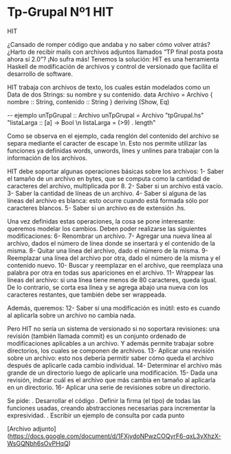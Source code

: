 # Tp-Grupal Nº1 HIT

HIT

¿Cansado de romper código que andaba y no saber cómo volver atrás? ¿Harto de recibir mails con archivos adjuntos llamados “TP final posta posta ahora sí 2.0”? ¡No sufra más! Tenemos la solución: HIT es una herramienta Haskell de modificación de archivos y control de versionado que facilita el desarrollo de software.


HIT trabaja con archivos de texto, los cuales están modelados como un Data de dos Strings: su nombre y su contenido.
data Archivo = Archivo { nombre :: String, contenido :: String } deriving (Show, Eq)

-- ejemplo
unTpGrupal :: Archivo
unTpGrupal = Archivo "tpGrupal.hs" "listaLarga :: [a] -> Bool \n listaLarga = (>9) . length"

Como se observa en el ejemplo, cada renglón del contenido del archivo se separa mediante el caracter de escape \n. Esto nos permite utilizar las funciones ya definidas words, unwords, lines y unlines para trabajar con la información de los archivos.

HIT debe soportar algunas operaciones básicas sobre los archivos:
1- Saber el tamaño de un archivo en bytes, que se computa como la cantidad de caracteres del archivo, multiplicada por 8.
2- Saber si un archivo está vacío.
3- Saber la cantidad de líneas de un archivo.
4- Saber si alguna de las líneas del archivo es blanca: esto ocurre cuando está formada sólo por caracteres blancos. 
5- Saber si un archivo es de extensión .hs.

Una vez definidas estas operaciones, la cosa se pone interesante: queremos modelar los cambios. Deben poder realizarse las siguientes modificaciones:
6- Renombrar un archivo.
7- Agregar una nueva línea al archivo, dados el número de línea donde se insertará y el contenido de la misma.
8- Quitar una línea del archivo, dado el número de la misma.
9- Reemplazar una línea del archivo por otra, dado el número de la misma y el contenido nuevo.
10- Buscar y reemplazar en el archivo, que reemplaza una palabra por otra en todas sus apariciones en el archivo.
11- Wrappear las líneas del archivo: si una línea tiene menos de 80 caracteres, queda igual. De lo contrario, se corta esa línea y se agrega abajo una nueva con los caracteres restantes, que también debe ser wrappeada. 

Además, queremos:
12- Saber si una modificación es inútil: esto es cuando al aplicarla sobre un archivo no cambia nada.

Pero HIT no sería un sistema de versionado si no soportara revisiones: una revisión (también llamada commit) es un conjunto ordenado de modificaciones aplicables a un archivo. Y además permite trabajar sobre directorios, los cuales se componen de archivos.
13- Aplicar una revisión sobre un archivo: esto nos debería permitir saber cómo queda el archivo después de aplicarle cada cambio individual.
14- Determinar el archivo más grande de un directorio luego de aplicarle una modificación.
15- Dada una revisión, indicar cuál es el archivo que más cambia en tamaño al aplicarla en un directorio.
16- Aplicar una serie de revisiones sobre un directorio.

Se pide: 
. Desarrollar el código 
. Definir la firma (el tipo) de todas las funciones usadas, creando abstracciones necesarias para incrementar la expresividad.
. Escribir un ejemplo de consulta por cada punto

[Archivo adjunto] (https://docs.google.com/document/d/1FXjydoNPwzCOQyrF6-qxL3yXhzX-WsGQNbh6sOvPHqQ)
